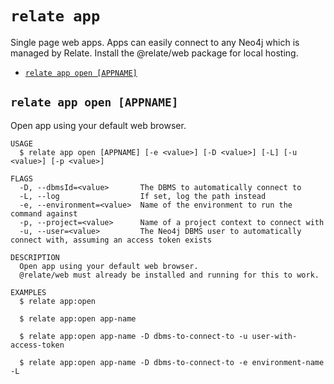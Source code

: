 `relate app`
============

Single page web apps.
Apps can easily connect to any Neo4j which is managed by Relate. Install the @relate/web package for local hosting.

* [`relate app open [APPNAME]`](#relate-app-open-appname)

## `relate app open [APPNAME]`

Open app using your default web browser.

```
USAGE
  $ relate app open [APPNAME] [-e <value>] [-D <value>] [-L] [-u <value>] [-p <value>]

FLAGS
  -D, --dbmsId=<value>       The DBMS to automatically connect to
  -L, --log                  If set, log the path instead
  -e, --environment=<value>  Name of the environment to run the command against
  -p, --project=<value>      Name of a project context to connect with
  -u, --user=<value>         The Neo4j DBMS user to automatically connect with, assuming an access token exists

DESCRIPTION
  Open app using your default web browser.
  @relate/web must already be installed and running for this to work.

EXAMPLES
  $ relate app:open

  $ relate app:open app-name

  $ relate app:open app-name -D dbms-to-connect-to -u user-with-access-token

  $ relate app:open app-name -D dbms-to-connect-to -e environment-name -L
```
